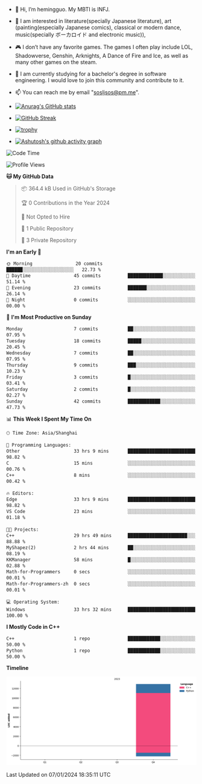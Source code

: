 - 👋 Hi, I’m hemingguo. My MBTI is INFJ.
- 🎨 I am interested in literature(specially Japanese literature), art (painting(especially Japanese comics), classical or modern dance, music(specially ボーカロイド and electronic music)),
- 🎮 I don’t have any favorite games. The games I often play include LOL, Shadowverse, Genshin, Arknights, A Dance of Fire and Ice, as well as many other games on the steam.
- 🌱 I am currently studying for a bachelor's degree in software engineering. I would love to join this community and contribute to it.

- 📫 You can reach me by email "sosljsos@pm.me".


- [![Anurag's GitHub stats](https://github-readme-stats.vercel.app/api?username=hemingguo&show_icons=true&count_private=true&theme=aura&hide_border=true&icon_color=FF4500&text_color=76EE00)](https://github.com/anuraghazra/github-readme-stats)
  
- [![GitHub Streak](https://github-readme-streak-stats.herokuapp.com/?user=hemingguo&hide_border=true&theme=tokyonight)](https://git.io/streak-stats)
  
- [![trophy](https://github-profile-trophy.vercel.app/?username=hemingguo&theme=dracula)](https://github.com/ryo-ma/github-profile-trophy)
- [![Ashutosh's github activity graph](https://github-readme-activity-graph.vercel.app/graph?username=hemingguo&theme=tokyo-night&hide_border=true)](https://github.com/ashutosh00710/github-readme-activity-graph)
<!--START_SECTION:waka-->
![Code Time](http://img.shields.io/badge/Code%20Time-322%20hrs%2040%20mins-blue)

![Profile Views](http://img.shields.io/badge/Profile%20Views-0-blue)

**🐱 My GitHub Data** 

> 📦 364.4 kB Used in GitHub's Storage 
 > 
> 🏆 0 Contributions in the Year 2024
 > 
> 🚫 Not Opted to Hire
 > 
> 📜 1 Public Repository 
 > 
> 🔑 3 Private Repository 
 > 
**I'm an Early 🐤** 

```text
🌞 Morning                20 commits          ██████░░░░░░░░░░░░░░░░░░░   22.73 % 
🌆 Daytime                45 commits          █████████████░░░░░░░░░░░░   51.14 % 
🌃 Evening                23 commits          ███████░░░░░░░░░░░░░░░░░░   26.14 % 
🌙 Night                  0 commits           ░░░░░░░░░░░░░░░░░░░░░░░░░   00.00 % 
```
📅 **I'm Most Productive on Sunday** 

```text
Monday                   7 commits           ██░░░░░░░░░░░░░░░░░░░░░░░   07.95 % 
Tuesday                  18 commits          █████░░░░░░░░░░░░░░░░░░░░   20.45 % 
Wednesday                7 commits           ██░░░░░░░░░░░░░░░░░░░░░░░   07.95 % 
Thursday                 9 commits           ███░░░░░░░░░░░░░░░░░░░░░░   10.23 % 
Friday                   3 commits           █░░░░░░░░░░░░░░░░░░░░░░░░   03.41 % 
Saturday                 2 commits           █░░░░░░░░░░░░░░░░░░░░░░░░   02.27 % 
Sunday                   42 commits          ████████████░░░░░░░░░░░░░   47.73 % 
```


📊 **This Week I Spent My Time On** 

```text
🕑︎ Time Zone: Asia/Shanghai

💬 Programming Languages: 
Other                    33 hrs 9 mins       █████████████████████████   98.82 % 
C                        15 mins             ░░░░░░░░░░░░░░░░░░░░░░░░░   00.76 % 
C++                      8 mins              ░░░░░░░░░░░░░░░░░░░░░░░░░   00.42 % 

🔥 Editors: 
Edge                     33 hrs 9 mins       █████████████████████████   98.82 % 
VS Code                  23 mins             ░░░░░░░░░░░░░░░░░░░░░░░░░   01.18 % 

🐱‍💻 Projects: 
C++                      29 hrs 49 mins      ██████████████████████░░░   88.88 % 
MyShapez(2)              2 hrs 44 mins       ██░░░░░░░░░░░░░░░░░░░░░░░   08.19 % 
KKManager                58 mins             █░░░░░░░░░░░░░░░░░░░░░░░░   02.88 % 
Math-for-Programmers     0 secs              ░░░░░░░░░░░░░░░░░░░░░░░░░   00.01 % 
Math-for-Programmers-zh  0 secs              ░░░░░░░░░░░░░░░░░░░░░░░░░   00.01 % 

💻 Operating System: 
Windows                  33 hrs 32 mins      █████████████████████████   100.00 % 
```

**I Mostly Code in C++** 

```text
C++                      1 repo              ████████████░░░░░░░░░░░░░   50.00 % 
Python                   1 repo              ████████████░░░░░░░░░░░░░   50.00 % 
```



**Timeline**

![Lines of Code chart](https://raw.githubusercontent.com/hemingguo/hemingguo/main/assets/bar_graph.png)


 Last Updated on 07/01/2024 18:35:11 UTC
<!--END_SECTION:waka-->
<!---
hemingguo/hemingguo is a ✨ special ✨ repository because its `README.md` (this file) appears on your GitHub profile.
You can click the Preview link to take a look at your changes.
--->
